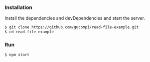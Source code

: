 ### Installation

Install the dependencies and devDependencies and start the server.

```sh
$ git clone https://github.com/gucompi/read-file-example.git
$ cd read-file-example
```

### Run



```sh
$ npm start
```